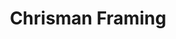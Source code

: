 ---
title: "Chrisman Framing"
url: /portland/chrisman-framing-northwest-cornell-road/
shop: frame
---